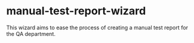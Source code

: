 # manual-test-report-wizard
This wizard aims to ease the process of creating a manual test report for the QA department.
